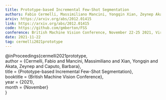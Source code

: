 ```yaml
---
title: Prototype-based Incremental Few-Shot Segmentation
authors: Fabio Cermelli, Massimiliano Mancini, Yongqin Xian, Zeynep Akata, Barbara Caputo
arxiv: https://arxiv.org/abs/2012.01415
link: https://arxiv.org/abs/2012.01415
code: https://github.com/gmberton/FSS
conference: British Machine Vision Conference, November 22-25 2021, Virtual.
date: 2021-11-22
tag: cermelli2021prototype
---
```

@inProceedings{cermelli2021prototype,  
 author = {Cermelli, Fabio and Mancini, Massimiliano and Xian, Yongqin and Akata, Zeynep and Caputo,
    Barbara},  
 title  = {Prototype-based Incremental Few-Shot Segmentation},  
 booktitle = {British Machine Vision Conference},  
 year      = {2021},  
 month     = {November}  
}

